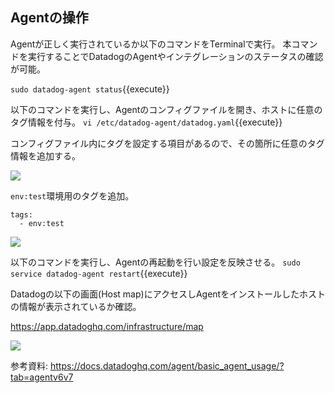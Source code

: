 ## Agentの操作

Agentが正しく実行されているか以下のコマンドをTerminalで実行。
本コマンドを実行することでDatadogのAgentやインテグレーションのステータスの確認が可能。

`sudo datadog-agent status`{{execute}}


以下のコマンドを実行し、Agentのコンフィグファイルを開き、ホストに任意のタグ情報を付与。
`vi /etc/datadog-agent/datadog.yaml`{{execute}}

コンフィグファイル内にタグを設定する項目があるので、その箇所に任意のタグ情報を追加する。

![](https://p-qkfgo2.t2.n0.cdn.getcloudapp.com/items/7KuALjxe/46ddd4f7-27c0-4b86-86f9-5bd7859f82c9.jpg?v=abbc9a0dae56a83d34d3327e36c9fbd6)

`env:test`環境用のタグを追加。

```
tags:
  - env:test
```

![](https://p-qkfgo2.t2.n0.cdn.getcloudapp.com/items/WnukJ6Zq/5e42526c-92cd-4145-b970-cd46973dfbe7.jpg?v=757b9cda1111cb0beab6c085f8e3f74f)


以下のコマンドを実行し、Agentの再起動を行い設定を反映させる。
`sudo service datadog-agent restart`{{execute}}

Datadogの以下の画面(Host map)にアクセスしAgentをインストールしたホストの情報が表示されているか確認。

https://app.datadoghq.com/infrastructure/map

![](https://p-qkfgo2.t2.n0.cdn.getcloudapp.com/items/RBuEOBXB/23e0ccd8-b128-4429-bf06-40c1da1f5549.jpg?v=d2d9cffe60ecd06af24b3364f13a7668)

参考資料:
https://docs.datadoghq.com/agent/basic_agent_usage/?tab=agentv6v7